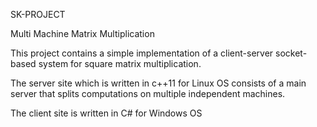 SK-PROJECT

Multi Machine Matrix Multiplication

This project contains a simple implementation of a client-server socket-based system for square matrix multiplication.

The server site which is written in c++11 for Linux OS consists of a main server that splits computations on multiple independent machines.

The client site is written in C# for Windows OS
